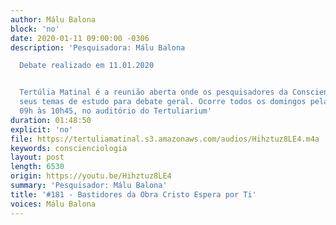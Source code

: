 ```yaml
---
author: Málu Balona
block: 'no'
date: 2020-01-11 09:00:00 -0306
description: 'Pesquisadora: Málu Balona

  Debate realizado em 11.01.2020


  Tertúlia Matinal é a reunião aberta onde os pesquisadores da Conscienciologia apresentam
  seus temas de estudo para debate geral. Ocorre todos os domingos pela manhã, das
  09h às 10h45, no auditório do Tertuliarium'
duration: 01:48:50
explicit: 'no'
file: https://tertuliamatinal.s3.amazonaws.com/audios/Hihztuz8LE4.m4a
keywords: conscienciologia
layout: post
length: 6530
origin: https://youtu.be/Hihztuz8LE4
summary: 'Pesquisador: Málu Balona'
title: '#181 - Bastidores da Obra Cristo Espera por Ti'
voices: Málu Balona
---
```

